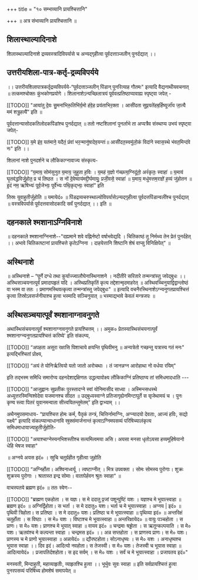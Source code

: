 +++
title = "१० सम्भाव्यानि प्रायश्चित्तानि"

+++
॥ अत्र संभाव्यानि प्रायश्चित्तानि ॥
## शिलास्थाल्यादिनाशे
शिलास्थाल्यादिनाशे द्रव्यवस्त्रादिविपर्यासे च अन्यद्गृहीत्वा पूर्वदत्ताञ्जलीन् पुनर्दद्यात् ।।
## उत्तरीयशिला-पात्र-कर्तृ-द्रव्यविपर्यये
।। उत्तरीयशिलापात्रकर्तृद्रव्यविपर्यये-“पूर्वदत्ताञ्जलीन् पिंडान् पुनरित्याह गौतमः" इत्यादि वैद्यनाथीयवचनात् ॥ तत्कमश्चोक्तः कुंभकोणप्रयोगे । शिलानाशेऽन्यच्छिलात्रयं पूर्ववत्प्रतिष्ठाप्यावाह्य स्पृष्ट्वा जपेत् -

[[TODO]]
"आया॑तु दे॒वः सु॒मना॑भिरू॒तिभि॑र्य॒मो ह॑वे॒ह प्रय॑ताभिर॒क्ता । आसी॑दता सुप्र॒यते॑हब॒र्हिष्यूर्जा॑य जा॒त्यै मम॑ शत्रु॒हत्यै॑” इति ॥ 

पूर्वदत्तान्यासोदकतिलोदकपिंडांश्च पुनर्दद्यात् ॥ ततो नष्टशिलानां पुनर्लाभे ता अप्यत्रैव संस्थाप्य उभयं स्पृष्ट्वा जपेत्-

[[TODO]]
य॒मे इ॑व॒ यत॑माने॒ यदैतं॒ प्रंवा॑ भर॒न्मानु॑षादेव॒यन्तः॑॥ आसी॑दत॒स्वमु॑लो॒कं विदा॑ने स्वास॒स्थे भ॑वत॒मिन्द॑वे नः" इति ।। 

शिलानां नाशे पुनदर्शने च लौकिकाग्नावाज्य संस्कृत्य-

[[TODO]]
“य॒माय॒ सोम॑सुनुत य॒माय॒ जुहुता ह॒विः । य॒मह॑ य॒ज्ञो ग॑च्छत्य॒ग्निदू॑तो॒ अरं॑कृतः॒ स्वाहा॑ ॥ य॒माय॑ घृ॒तव॑द्धविर्जु॒होत॒ प्र च॑ तिष्ठत । स नो॑ दे॒वेष्वाय॑मद्दी॒र्घमायुः॒ प्रजी॒वसे॒ स्वाहा॑ ॥ य॒माय॒ मधु॑मत्तम॒राज्ञे॑ ह॒व्यं जु॑होतन ॥ इ॒दं नम॒ ऋषिभ्यः॑ पूर्व॒जेभ्यः॒ पूर्वे॑भ्यः पथि॒कृद्भ्यः॒ स्वाहा॑” इति 

तिस्रः युवाहुतीर्जुहोति ॥ यमायेदं० ॥ पिंडद्रव्यचरुस्थाल्योविपर्यासेऽन्यद्गृहीत्वा पूर्वदत्तपिंडान्वलींश्च पुनर्दद्यात् ॥ वस्त्रविपर्यासे पूर्वदत्तवासोदकादि सर्वं पुनर्दद्यात् ।। इति ॥
## दहनकाले श्मशानाऽग्निविनाशे
॥ दहनकाले श्मशानाग्निनाशे--"दह्यमाने शवे वह्निर्नष्टो वर्षाभवेद्यदि । चितिकाष्ठं तु निर्मथ्य तेन प्रेतं पुनर्दहेत् ।। अभावे चितिकाष्टानां प्रायश्चित्ते कृतेऽग्निना । दाहयेत्तानि शिष्टानि शेषं वाप्सु विनिक्षिपेत्” ॥
## अस्थिनाशे
॥ अस्थिनाशे – “पूर्णे दग्धे तथा कुर्याज्ज्वालौघेनास्थिनाशने । नदीतीरे सरितारे तन्मन्त्रांस्तु जपेद्बुधः ।। अस्थिसञ्चयनात्पूर्वं प्रमादापहृतं यदि । अस्थिप्रतिकृतिं कृत्य तद्देशान्मृदमाहरेत् ॥ अस्थिवच्चिनुयाद्विद्वान्लोष्ठं वा भस्म वा ततः । प्रमाणमस्थिवत्कृत्वा तन्मन्त्रांस्तु जपेद्बुधः" ॥ इत्यादि वचनैरस्थिनाशेऽग्न्यनुगतप्रायश्चित्तं कृत्वा तिस्रोऽवसर्जनीयाश्च हुत्वा भस्मादि सञ्चिनुयात् ॥ भस्माद्यभावे केवलं मन्त्रजपः ॥
## अस्थिसञ्चयात्पूर्वं श्मशानाग्नावनुगते
अथास्थिसंचयनात्पूर्वं श्मशानाग्नावनुगते प्रायश्चित्तम् ।। अमुक० प्रेतस्यास्थिसंचयनात्पूर्वं श्मशानाग्न्यनुगतप्रायश्चित्तं करिष्ये' इति संकल्प्य, 

[[TODO]]
“अपहता असुरा रक्षासि पिशाचाये क्षयन्ति पृथिवीमनु ॥ अन्यत्रेतो गच्छन्तु यत्रास्य गतं मनः" इत्यद्भिश्चितां प्रोक्ष्य, 

[[TODO]]
“अयं ते योनिर्ऋत्वियो यतो जातो अरोचथाः । तं जानन्नग्न आरोहाथा नो वर्धया रयिम्" 

इति तद्भस्म समिधि समारोप्य दहनदेशाद्दक्षिणतः उद्धत्यावोक्ष्य लौकिकाग्निं प्रतिष्ठाप्य तां समिधमादधाति --- 

[[TODO]]
"आजुह्वानः सुप्रतीकः पुरस्तादग्ने स्वां योनिमासीद साध्या । अस्मिन्त्सधस्थे अध्युत्तरस्मिन्विश्वेदेवा यजमानश्च सीदत ॥ उद्बुध्यस्वाग्ने प्रतिजागृह्येनमिन्टापूर्ते स सृजेथामयं च । पुनः कृण्व स्त्वा पितरं युवानमन्वाता सीत्त्वयितन्तुमेतम्” इति द्वाभ्याम् ।। 

अथैनमुपसमाधाय- “प्रायश्चित्त होमः कर्म, पैतृकं तन्त्रं, चित्तिर्नामाग्निः, अग्न्यादयो देवताः, आज्यं हविः, सद्यो यक्ष्ये" इत्यादि संकल्प्यान्वाधानावि स्रुक्संमार्जनान्तं कृत्वाऽग्निमपसव्यं परिषिच्यालंकृत्य समिधमाधायाज्याहुतीर्जुहोति- 

[[TODO]]
"अयाश्चाग्नेस्यनभिशस्तीश्च सत्यमित्वमया असि। अयसा मनसा धृतोऽयसा हव्यमूहिषेयानो धेहि भेषज स्वाहा" 

॥ अग्नये अयस इदं० । स्रुचि चतुर्ग्रहीत गृहीत्वा जुहोति 

[[TODO]]
“अग्निर्होता। अश्विनाध्वर्यू । त्वष्टाग्नीत् । मित्र उपवक्ता । सोमः सोमस्य पुरोगाः। शुक्रः शुक्रस्य पुरोगाः । श्रातास्त इन्द्र सोमाः। वातापेर्हवन श्रुतः स्वाहा” ॥ 

वाचस्पतये ब्रह्मण इदं० ॥ ततः स्वेण-- 

[[TODO]]
"ब्राह्मण एकहोता । स यज्ञः। स मे ददातु प्र॒जां पशून्पुष्टिं यशः । यज्ञश्च मे भूयात्स्वाहा ॥ ब्रह्मण इदं० ॥ अग्निर्द्विहोता। स भर्ता । स मे ददातु० यशः। भर्ता च मे भूयात्स्वाहा । अग्नय | इदं० ॥ पृथिवी त्रिहोता। स प्रतिष्ठा । स मे ददातु० यशः। प्रतिष्ठा च मे भूयात्स्वाहा ॥ पृथिव्या इदं० ॥ अन्तरिक्षं चतुर्होता । स विष्ठाः । स मे० यशः । विष्टाश्च मे भूयात्स्वाहा ॥ अन्तरिक्षायेद० ॥ वायुः पञ्चहोता । स प्राणः। स मे० यशः। प्राणश्च मे भूयात् स्वाहा ॥ वायव इदं० ॥ चन्द्रमाः षढ्ढोता । स ऋतून्कल्पयाति । स मे० यशः। ऋतव॑श्च मे कल्पन्ता स्वाहा । चन्द्रमस इदं० ।। अन्न सप्तहोता । स प्राणस्य प्राणः। स मे० यशः। प्राणस्य च मे प्राणो भूयात्स्वाहा ॥ अन्नायेदं० ॥ द्यौरष्टहोता। सोऽनाधृष्यः । स मे० यशः । अनाधृष्यश्च भूयास स्वाहा ।। दिव इदं। आदित्यो नवहोता। स तेजस्वी। स मे० यशः। तेजस्वी च भूयास स्वाहा ॥ आदित्यायेदं० । प्रजापतिर्दशहोता। स इद सर्वम् । स मे० यशः । सर्वं च मे भूयात्स्वाहा । प्रजापतय इदं०"

मनस्वती, मिन्दाहुती, महाव्याहृतीः, व्याहृतश्चि हुत्वा ।। भूर्भुवः सुवः स्वाहा ॥ इति सर्वप्रायश्चित्तं हुत्वा पुनरपसव्यं परिषिच्य होमशेषं समापयेत् ॥
